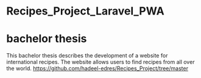 # Recipes_Project_Laravel_PWA
# bachelor thesis
This bachelor thesis describes the development of a website for international recipes. The website allows users to find recipes from all over the world.
https://github.com/hadeel-edres/Recipes_Project/tree/master
